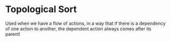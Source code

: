 # Topological Sort
Used when we have a flow of actions, in a way that if there is a dependency of one action to another, the dependent action always comes after its parent!

